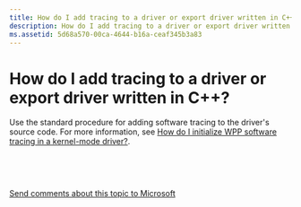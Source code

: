 ```yaml
---
title: How do I add tracing to a driver or export driver written in C++
description: How do I add tracing to a driver or export driver written in C++
ms.assetid: 5d68a570-00ca-4644-b16a-ceaf345b3a83
---
```


# How do I add tracing to a driver or export driver written in C++?


Use the standard procedure for adding software tracing to the driver's source code. For more information, see [How do I initialize WPP software tracing in a kernel-mode driver?](how-do-i-initialize-wpp-software-tracing-in-a-kernel-mode-driver-.md).

 

 

[Send comments about this topic to Microsoft](mailto:wsddocfb@microsoft.com?subject=Documentation%20feedback%20[devtest\devtest]:%20How%20do%20I%20add%20tracing%20to%20a%20driver%20or%20export%20driver%20written%20in%20C++?%20%20RELEASE:%20%2811/17/2016%29&body=%0A%0APRIVACY%20STATEMENT%0A%0AWe%20use%20your%20feedback%20to%20improve%20the%20documentation.%20We%20don't%20use%20your%20email%20address%20for%20any%20other%20purpose,%20and%20we'll%20remove%20your%20email%20address%20from%20our%20system%20after%20the%20issue%20that%20you're%20reporting%20is%20fixed.%20While%20we're%20working%20to%20fix%20this%20issue,%20we%20might%20send%20you%20an%20email%20message%20to%20ask%20for%20more%20info.%20Later,%20we%20might%20also%20send%20you%20an%20email%20message%20to%20let%20you%20know%20that%20we've%20addressed%20your%20feedback.%0A%0AFor%20more%20info%20about%20Microsoft's%20privacy%20policy,%20see%20http://privacy.microsoft.com/default.aspx. "Send comments about this topic to Microsoft")




